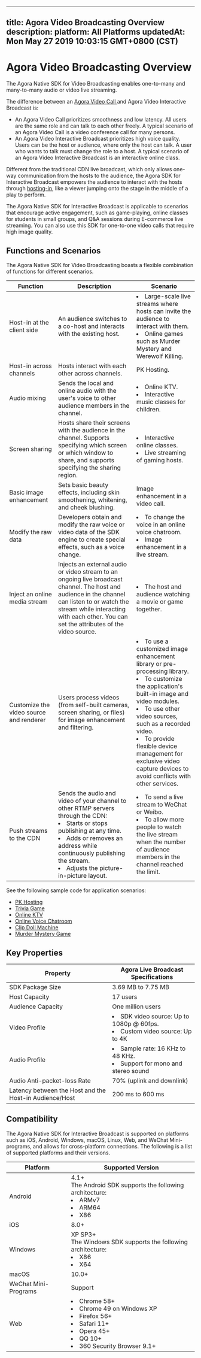 
---
title: Agora Video Broadcasting Overview
description: 
platform: All Platforms
updatedAt: Mon May 27 2019 10:03:15 GMT+0800 (CST)
---
# Agora Video Broadcasting Overview
The Agora Native SDK for Video Broadcasting enables one-to-many and many-to-many audio or video live streaming. 

The difference between an [Agora Video Call ](https://docs.agora.io/en/Video/product_video?platform=All%20Platforms)and Agora Video Interactive Broadcast is:

- An Agora Video Call prioritizes smoothness and low latency. All users are the same role and can talk to each other freely. A typical scenario of an Agora Video Call is a video conference call for many persons.
- An Agora Video Interactive Broadcast prioritizes high voice quality. Users can be the host or audience, where only the host can talk. A user who wants to talk must change the role to a host. A typical scenario of an Agora Video Interactive Broadcast is an interactive online class.

Different from the traditional CDN live broadcast, which only allows one-way communication from the hosts to the audience, the Agora SDK for Interactive Broadcast empowers the audience to interact with the hosts through [hosting-in](https://docs.agora.io/en/Agora%20Platform/terms?platform=All%20Platforms#hosting-in), like a viewer jumping onto the stage in the middle of a play to perform. 

The Agora Native SDK for Interactive Broadcast is applicable to scenarios that encourage active engagement, such as game-playing, online classes for students in small groups, and Q&A sessions during E-commerce live streaming. You can also use this SDK for one-to-one video calls that require high image quality.

## Functions and Scenarios

The Agora Native SDK for Video Broadcasting boasts a flexible combination of functions for different scenarios.

| Function                              | Description                                                  | Scenario                                                     |
| ------------------------------------- | ------------------------------------------------------------ | ------------------------------------------------------------ |
| Host-in at the client side         | An audience switches to a co-host and interacts with the existing host. | <li>Large-scale live streams where hosts can invite the audience to interact with them. <li>Online games such as Murder Mystery and Werewolf Killing. |
| Host-in across channels            | Hosts interact with each other across channels.    | PK Hosting.                                                  |
| Audio mixing                          | Sends the local and online audio with the user's voice to other audience members in the channel. | <li>Online KTV. <li>Interactive music classes for children.    |
| Screen sharing             | Hosts share their screens with the audience in the channel. Supports specifying which screen or which window to share, and supports specifying the sharing region.            | <li>Interactive online classes.<li>Live streaming of gaming hosts.      |
| Basic image enhancement     | Sets basic beauty effects, including skin smoothening, whitening, and cheek blushing. | Image enhancement in a video call.    |
| Modify the raw data                    | Developers obtain and modify the raw voice or video data of the SDK engine to create special effects, such as a voice change. | <li>To change the voice in an online voice chatroom.<li>Image enhancement in a live stream. |
| Inject an online media stream         | Injects an external audio or video stream to an ongoing live broadcast channel. The host and audience in the channel can listen to or watch the stream while interacting with each other. You can set the attributes of the video source. | <li>The host and audience watching a movie or game together.    |
| Customize the video source and renderer | Users process videos (from self-built cameras, screen sharing, or files) for image enhancement and filtering. | <li>To use a customized image enhancement library or pre-processing library.<li>To customize the application's built-in image and video modules.<li>To use other video sources, such as a recorded video.<li>To provide flexible device management for exclusive video capture devices to avoid conflicts with other services. |
| Push streams to the CDN                | Sends the audio and video of your channel to other RTMP servers through the CDN:<li>Starts or stops publishing at any time.<li>Adds or removes an address while continuously publishing the stream. <li>Adjusts the picture-in-picture layout. | <li>To send a live stream to WeChat or Weibo.<li>To allow more people to watch the live stream when the number of audience members in the channel reached the limit. |

See the following sample code for application scenarios:

- [PK Hosting](https://github.com/AgoraIO/ARD-Agora-Online-PK/blob/master/README.zh.md)
- [Trivia Game](https://github.com/AgoraIO/HQ)
- [Online KTV](https://github.com/AgoraIO/Agora-Online-KTV/blob/master/README.zh.md)
- [Online Voice Chatroom](https://github.com/AgoraIO-Usecase/Chatroom)
- [Clip Doll Machine](https://github.com/AgoraIO/Wawaji)
- [Murder Mystery Game](https://github.com/AgoraIO-Usecase/Murder-Mystery-Game)

## Key Properties

| Property                                          | Agora Live Broadcast Specifications                          |
| ------------------------------------------------- | ------------------------------------------------------------ |
| SDK Package Size                                  | 3.69 MB to 7.75 MB                                              |
| Host Capacity                                     | 17 users                                                  |
| Audience Capacity                                 | One million users                                       |
| Video Profile                                     | <li>SDK video source: Up to 1080p @ 60fps.<li>Custom video source: Up to 4K |
| Audio Profile                                     | <li>Sample rate: 16 KHz to 48 KHz.<li>Support for mono and stereo sound  |
| Audio Anti-packet-loss Rate                       | 70% (uplink and downlink)                               |
| Latency between the Host and the Host-in Audience/Host | 200 ms to 600 ms                                                  |

## Compatibility

The Agora Native SDK for Interactive Broadcast is supported on platforms such as iOS, Android, Windows, macOS, Linux, Web, and WeChat Mini-programs, and allows for cross-platform connections. The following is a list of supported platforms and their versions.

| Platform             | Supported Version                                            |
| -------------------- | ------------------------------------------------------------ |
| Android              | 4.1+<br>The Android SDK supports the following architecture:<li>ARMv7<li>ARM64<li>X86 |
| iOS                  | 8.0+                                                         |
| Windows              | XP SP3+<br>The Windows SDK supports the following architecture:<li>X86<li>X64                                                      |
| macOS                | 10.0+                                                        |
| WeChat Mini-Programs | Support                                                      |
| Web                  | <li>Chrome 58+<li>Chrome 49 on Windows XP<li>Firefox 56+<li>Safari 11+<li>Opera 45+<li>QQ 10+<li>360 Security Browser 9.1+ |

